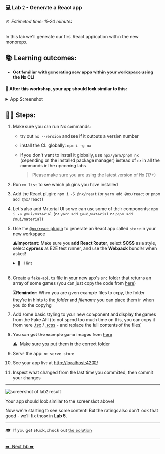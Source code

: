 ### 💻 Lab 2 - Generate a React app

###### ⏰ &nbsp;Estimated time: 15-20 minutes

In this lab we'll generate our first React application within the new monorepo.

## 📚 Learning outcomes:

- **Get familiar with generating new apps within your workspace using the Nx CLI**

#### 📲 After this workshop, your app should look similar to this:

<details>
  <summary>App Screenshot</summary>
  <img src="../assets/lab2_result.png" width="500" alt="screenshot of lab2 result">
</details>

## 🏋️‍♀️ Steps:

1. Make sure you can run Nx commands:

   - try out `nx --version` and see if it outputs a version number
   - install the CLI globally: `npm i -g nx`
   - if you don't want to install it globally, use `npx/yarn/pnpm nx` (depending on the installed package manager) instead of `nx` in all the commands in the upcoming labs

     > Please make sure you are using the latest version of Nx (17+)
     > <br />

2. Run `nx list` to see which plugins you have installed
   <br />

3. Add the React plugin: `npm i -S @nx/react` (or `yarn add @nx/react` or `pnpm add @nx/react`)
   <br />

4. Let's also add Material UI so we can use some of their components: `npm i -S @mui/material` (or `yarn add @mui/material` or `pnpm add @mui/material`)
   <br />

5. Use the [`@nx/react` plugin](https://nx.dev/nx-api/react/generators/application) to generate an React app called `store` in your new workspace

   ⚠️**Important:** Make sure you **add React Router**, select **SCSS** as a style, select **cypress** as E2E test runner, and use the **Webpack** bundler when asked!

   <details>
   <summary>🐳 &nbsp;&nbsp;Hint</summary>
   <img src="../assets/lab2_cmds.png" alt="Nx generate cmd structure">
   </details><br />

6. Create a `fake-api.ts` file in your new app's `src` folder that returns an array of some games (you can just copy the code from [here](../../examples/lab2/apps/store/src/fake-api/index.ts))

   ⏳**Reminder:** When you are given example files to copy, the folder they're in hints to the _folder_ and _filename_ you can place them in when you do the copying
   <br />

7. Add some basic styling to your new component and display the games from the Fake API (to not spend too much time on this, you can copy it from here [.tsx](../../examples/lab2/apps/store/src/app/app.tsx) / [.scss](../../examples/lab2/apps/store/src/app/app.module.scss) - and replace the full contents of the files)
   <br />

8. You can get the example game images from [here](../../examples/lab2/apps/store/src/assets)

   ⚠️&nbsp;&nbsp;Make sure you put them in the correct folder
   <br />

9. Serve the app: `nx serve store`
   <br />

10. See your app live at [http://localhost:4200/](http://localhost:4200/)
    <br />

11. Inspect what changed from the last time you committed, then commit your changes
    <br />

---

<img src="../assets/lab2_result.png" width="500" alt="screenshot of lab2 result">

Your app should look similar to the screenshot above!

Now we're starting to see some content! But the ratings also don't look that good - we'll fix those in **Lab 5**.

---

🎓&nbsp;&nbsp;If you get stuck, check out [the solution](SOLUTION.md)

---

[➡️ &nbsp;Next lab ➡️](../lab3/LAB.md)
